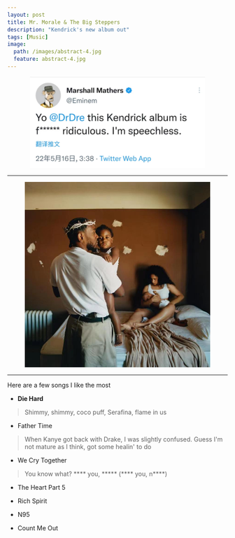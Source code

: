 ```yaml
---
layout: post
title: Mr. Morale & The Big Steppers
description: "Kendrick's new album out"
tags: [Music]
image:
  path: /images/abstract-4.jpg
  feature: abstract-4.jpg
---
```



<figure>
	<p style="text-align: center;">
         <a href="/images/Kdot/eminem.jpg"><img src="/images/Kdot/eminem.jpg" width="400px" alt=""></a>
	</p>
</figure>

___

<figure>
	<p style="text-align: center;">
         <a href="/images/Kdot/kdot.jpg"><img src="/images/Kdot/kdot.jpg" width="500px" alt=""></a>
	</p>
</figure>

___

Here are a few songs I like the most

- **Die Hard**

> Shimmy, shimmy, coco puff, Serafina, flame in us

- Father Time

> When Kanye got back with Drake, I was slightly confused. Guess I'm not mature as I think, got some healin' to do

- We Cry Together

> You know what? **** you, ***** (**** you, n****)

- The Heart Part 5

- Rich Spirit

- N95

- Count Me Out